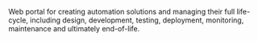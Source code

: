 Web portal for creating automation solutions and managing their full life-cycle, including design, development, testing, deployment, monitoring, maintenance and ultimately end-of-life.
